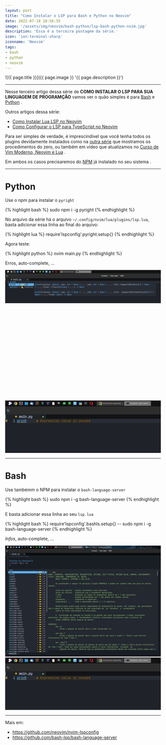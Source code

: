 ```yaml
---
layout: post
title: "Como Instalar o LSP para Bash e Python no Neovim"
date: 2022-07-18 18:56:55
image: '/assets/img/neovim/bash-python/lsp-bash-python-nvim.jpg'
description: 'Essa é a terceira postagem da série.'
icon: 'ion:terminal-sharp'
iconname: 'Neovim'
tags:
- bash
- python
- neovim
---
```


![{{ page.title }}]({{ page.image }} '{{ page.description }}')

---

Nesse terceiro artigo dessa série de **COMO INSTALAR O LSP PARA SUA LINGUAGEM DE PROGRAMÇÃO** vamos ver o quão simples é para [Bash](https://terminalroot.com.br/tags#bash) e [Python](https://terminalroot.com.br/tags#python) .

Outros artigos dessa série:
+ [Como Instalar Lua LSP no Neovim](https://terminalroot.com.br/2022/06/como-instalar-lua-lsp-no-neovim.html)
+ [Como Configurar o LSP para TypeScript no Neovim](https://terminalroot.com.br/2022/07/como-configurar-o-lsp-para-typescript-no-neovim.html)


Para ser simples de verdade, é imprescindível que você tenha todos os plugins devidamente instalados como na [outra série](https://terminalroot.com.br/2021/11/tudo-sobre-neovim-com-lua-como-customizar-do-zero.html) que mostramos os procedimentos do zero, ou também em vídeo que atualizamos no [Curso de Vim Moderno, Neovim e Lua](https://terminalroot.com.br/vim) .

Em ambos os casos precisaremos do [NPM](https://terminalroot.com.br/2019/11/como-instalar-nodejs-no-linux-e-primeiros-passos.html) já instalado no seu sistema .

---

# Python
Use o npm para instalar o `pyright`

{% highlight bash %}
sudo npm i -g pyright
{% endhighlight %}

No arquivo da série há o arquivo `~/.config/nvim/lua/plugins/lsp.lua`, basta adicionar essa linha ao final do arquivo:

{% highlight lua %}
require'lspconfig'.pyright.setup{}
{% endhighlight %}

Agora teste:

{% highlight python %}
nvim main.py
{% endhighlight %}

Erros, auto-complete, ...

![Python Image 1](/assets/img/neovim/bash-python/py1.png "Python Image 1") 


<!-- SQUARE - GAMES ROOT -->
<script async src="//pagead2.googlesyndication.com/pagead/js/adsbygoogle.js"></script>
<ins class="adsbygoogle"
style="display:inline-block;width:336px;height:280px"
data-ad-client="ca-pub-2838251107855362"
data-ad-slot="5351066970"></ins>
<script>
(adsbygoogle = window.adsbygoogle || []).push({});
</script>

![Python Image 2](/assets/img/neovim/bash-python/py2.png "Python Image 2") 

---

# Bash
Use tambémm o NPM para instalar o `bash-language-server` 

{% highlight bash %}
sudo npm i -g bash-language-server
{% endhighlight %}

E basta adicionar essa linha ao seu `lsp.lua`

{% highlight bash %}
require'lspconfig'.bashls.setup{} -- sudo npm i -g bash-language-server
{% endhighlight %}

*Infos*, auto-complete, ...

![Bash Image 1](/assets/img/neovim/bash-python/sh1.png "Bash Image 1") 
![Bash Image 2](/assets/img/neovim/bash-python/py2.png "Bash Image 2") 

---

Mais em: 
+ <https://github.com/neovim/nvim-lspconfig>
+ <https://github.com/bash-lsp/bash-language-server>



